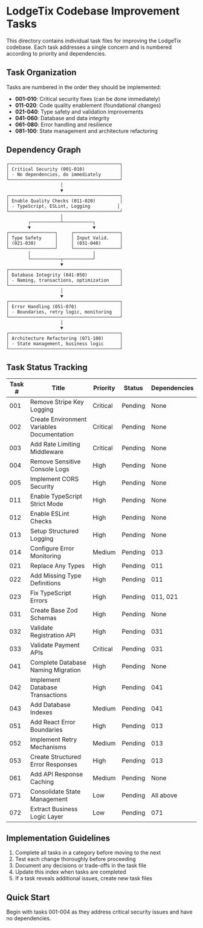 # LodgeTix Codebase Improvement Tasks

This directory contains individual task files for improving the LodgeTix codebase. Each task addresses a single concern and is numbered according to priority and dependencies.

## Task Organization

Tasks are numbered in the order they should be implemented:
- **001-010**: Critical security fixes (can be done immediately)
- **011-020**: Code quality enablement (foundational changes)
- **021-040**: Type safety and validation improvements
- **041-060**: Database and data integrity
- **061-080**: Error handling and resilience
- **081-100**: State management and architecture refactoring

## Dependency Graph

```
┌─────────────────────────────────────────┐
│ Critical Security (001-010)             │
│ - No dependencies, do immediately       │
└─────────────────────────────────────────┘
                    │
                    ▼
┌─────────────────────────────────────────┐
│ Enable Quality Checks (011-020)         │
│ - TypeScript, ESLint, Logging          │
└─────────────────────────────────────────┘
                    │
        ┌───────────┴───────────┐
        ▼                       ▼
┌─────────────────┐     ┌─────────────────┐
│ Type Safety     │     │ Input Valid.    │
│ (021-030)       │     │ (031-040)       │
└─────────────────┘     └─────────────────┘
        │                       │
        └───────────┬───────────┘
                    ▼
┌─────────────────────────────────────────┐
│ Database Integrity (041-050)            │
│ - Naming, transactions, optimization    │
└─────────────────────────────────────────┘
                    │
                    ▼
┌─────────────────────────────────────────┐
│ Error Handling (051-070)                │
│ - Boundaries, retry logic, monitoring   │
└─────────────────────────────────────────┘
                    │
                    ▼
┌─────────────────────────────────────────┐
│ Architecture Refactoring (071-100)      │
│ - State management, business logic      │
└─────────────────────────────────────────┘
```

## Task Status Tracking

| Task # | Title | Priority | Status | Dependencies |
|--------|-------|----------|---------|--------------|
| 001 | Remove Stripe Key Logging | Critical | Pending | None |
| 002 | Create Environment Variables Documentation | Critical | Pending | None |
| 003 | Add Rate Limiting Middleware | Critical | Pending | None |
| 004 | Remove Sensitive Console Logs | High | Pending | None |
| 005 | Implement CORS Security | High | Pending | None |
| 011 | Enable TypeScript Strict Mode | High | Pending | None |
| 012 | Enable ESLint Checks | High | Pending | None |
| 013 | Setup Structured Logging | High | Pending | None |
| 014 | Configure Error Monitoring | Medium | Pending | 013 |
| 021 | Replace Any Types | High | Pending | 011 |
| 022 | Add Missing Type Definitions | High | Pending | 011 |
| 023 | Fix TypeScript Errors | High | Pending | 011, 021 |
| 031 | Create Base Zod Schemas | High | Pending | None |
| 032 | Validate Registration API | High | Pending | 031 |
| 033 | Validate Payment APIs | Critical | Pending | 031 |
| 041 | Complete Database Naming Migration | High | Pending | None |
| 042 | Implement Database Transactions | High | Pending | 041 |
| 043 | Add Database Indexes | Medium | Pending | 041 |
| 051 | Add React Error Boundaries | High | Pending | 013 |
| 052 | Implement Retry Mechanisms | Medium | Pending | 013 |
| 053 | Create Structured Error Responses | High | Pending | 013 |
| 061 | Add API Response Caching | Medium | Pending | None |
| 071 | Consolidate State Management | Low | Pending | All above |
| 072 | Extract Business Logic Layer | Low | Pending | 071 |

## Implementation Guidelines

1. Complete all tasks in a category before moving to the next
2. Test each change thoroughly before proceeding
3. Document any decisions or trade-offs in the task file
4. Update this index when tasks are completed
5. If a task reveals additional issues, create new task files

## Quick Start

Begin with tasks 001-004 as they address critical security issues and have no dependencies.